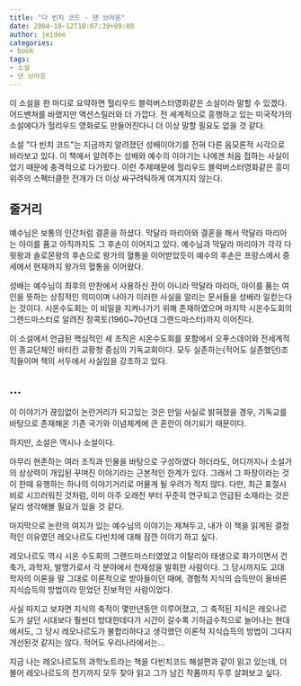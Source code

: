 ```yaml
---
title: "다 빈치 코드 - 댄 브라운"
date: 2004-10-12T10:07:39+09:00
author: jeidee
categories:
- book
tags:
- 소설
- 댄 브라운
---
```


 이 소설을 한 마디로 요약하면 헐리우드 블럭버스터영화같은 소설이라 말할 수 있겠다. 어드밴쳐를 바랬지만 액션스릴러와 더 가깝다. 전 세계적으로 흥행하고 있는 미국작가의 소설에다가 헐리우드 영화로도 만들어진다니 더 이상 말할 필요도 없을 것 같다.

 소설 "다 빈치 코드"는 지금까지 알려졌던 성배이야기를 전혀 다른 음모론적 시각으로 바라보고 있다. 이 책에서 알려주는 성배와 예수의 이야기는 나에겐 처음 접하는 사실이었기 때문에 충격적으로 다가왔다. 이런 주제때문에 헐리우드 블럭버스터영화같은 흥미위주의 스펙터클한 전개가 더 이상 싸구려틱하게 여겨지지 않는다.


## 줄거리

 예수님은 보통의 인간처럼 결혼을 하셨다. 막달라 마리아와 결혼을 해서 막달라 마리아는 아이를 품고 아직까지도 그 후손이 이어지고 있다. 예수님과 막달라 마리아가 각각 다윗왕과 솔로몬왕의 후손으로 왕가의 혈통을 이어받았듯이 예수의 후손은 프랑스에서 중세에서 현재까지 왕가의 혈통을 이어왔다.

 성배는 예수님이 최후의 만찬에서 사용하신 잔이 아니라 막달라 마리아, 아이를 품는 여인을 뜻하는 상징적인 의미이며 나아가 이러한 사실을 알리는 문서들을 성배라 일컫는다는 것이다. 시온수도회는 이 비밀을 지켜나가기 위해 존재하였으며 마지막 시온수도회의 그랜드마스터로 알려진 장콕토(1960~70년대 그랜드마스터)까지 이어진다.

 이 소설에서 언급된 핵심적인 세 조직은 시온수도회를 포함에서 오푸스데이와 전세계적인 종교단체인 바티칸 교황청 중심의 기독교회이다. 모두 실존하는(적어도 실존했던)조직들이며 책의 서두에서 사실임을 강조하고 있다.

## ...

 이 이야기가 끊임없이 논란거리가 되고있는 것은 만일 사실로 밝혀졌을 경우, 기독교를 바탕으로 존재해온 기존 국가와 이념체계에 큰 혼란이 야기되기 때문이다.

 하지만, 소설은 역시나 소설이다.

 아무리 현존하는 여러 조직과 인물을 바탕으로 구성하였다 하더라도, 어디까지나 소설가의 상상력이 개입된 꾸며진 이야기라는 근본적인 한계가 있다. 그래서 그 파장이라는 것이 한때 유행하는 하나의 이야기거리로 머물게 될 우려가 적지 않다. 다만, 최근 표절시비로 시끄러워진 것처럼, 이미 아주 오래전 부터 꾸준히 연구되고 언급된 소재라는 것은 달리 생각해볼 필요가 있을 것 같다.

 마지막으로 논란의 여지가 있는 예수님의 이야기는 제쳐두고, 내가 이 책을 읽게된 결정적인 이유였던 레오나르도 다빈치에 대해 잠깐 이야기 하고 싶다.

 레오나르도 역시 시온 수도회의 그랜드마스터였었고 이탈리아 태생으로 화가이면서 건축가, 과학자, 발명가로서 각 분야에서 천재성을 발휘한 사람이다. 그 당시까지도 고대 학자의 이론을 말 그대로 이론적으로 받아들이던 때에, 경험적 지식의 습득만이 올바른 지식습득의 방법이라 믿었던 진보적인 사람이었다.

 사실 따지고 보자면 지식의 축적이 몇만년동안 이루어졌고, 그 축적된 지식은 레오나르도가 살던 시대보다 훨씬더 방대한데다가 시간이 갈수록 기하급수적으로 늘어나는 현대에서도, 그 당시 레오나르도가 불합리하다고 생각했던 이론적 지식습득의 방법이 그다지 개선된것 같지는 않다. 적어도 우리나라에서는...

 지금 나는 레오나르도의 과학노트라는 책을 다빈치코드 해설편과 같이 읽고 있는데, 더불어 레오나르도의 전기까지 모두 찾아 읽고 그가 남긴 작품까지 두루 살펴보고 싶다.